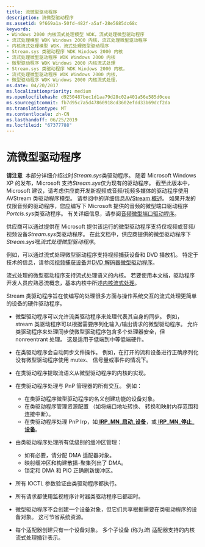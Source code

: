 ```yaml
---
title: 流微型驱动程序
description: 流微型驱动程序
ms.assetid: 9f669a1a-50fd-482f-a5af-28e5685dc68c
keywords:
- Windows 2000 内核流式处理模型 WDK，流式处理微型驱动程序
- 流式处理模型 WDK Windows 2000 内核，流式处理微型驱动程序
- 内核流式处理模型 WDK，流式处理微型驱动程序
- Stream.sys 类驱动程序 WDK Windows 2000 内核
- 流式处理微型驱动程序 WDK Windows 2000 内核
- 微型驱动程序 WDK Windows 2000 内核流式处理
- Stream.sys 类驱动程序 WDK Windows 2000 内核，
- 流式处理微型驱动程序 WDK Windows 2000 内核，
- 微型驱动程序 WDK Windows 2000 内核流式处理，
ms.date: 04/20/2017
ms.localizationpriority: medium
ms.openlocfilehash: d9250487bec1d1aa79d28c02a401a56e585d0cee
ms.sourcegitcommit: fb7d95c7a5d47860918cd3602efdd33b69dcf2da
ms.translationtype: MT
ms.contentlocale: zh-CN
ms.lasthandoff: 06/25/2019
ms.locfileid: "67377788"
---
```

# <a name="streaming-minidrivers"></a>流微型驱动程序





**请注意**  本部分详细介绍过时*Stream.sys*类驱动程序。 随着 Microsoft Windows XP 的发布，Microsoft 支持*Stream.sys*仅为现有的驱动程序。 截至此版本中，Microsoft 建议，请考虑供应商开发新视频或音频/视频多媒体的驱动程序使用 AVStream 类驱动程序模型。 请参阅中的详细信息[AVStream 概述](avstream-overview.md)。 如果开发的仅限音频的驱动程序，您应编写下 Microsoft 提供的音频的微型端口驱动程序*Portcls.sys*类驱动程序。 有关详细信息，请参阅[音频微型端口驱动程序](https://docs.microsoft.com/windows-hardware/drivers/audio/audio-miniport-drivers)。

 

供应商可以通过提供在 Microsoft 提供该运行的微型驱动程序支持仅视频或音频/视频设备*Stream.sys*类驱动程序。 在此文档中，供应商提供的微型驱动程序下*Stream.sys*嘿*流式处理微型驱动程序*。

例如，可以通过流式处理微型驱动程序支持视频捕获设备和 DVD 播放机。 特定于技术的信息，请参阅[视频捕获设备](video-capture-devices.md)并[DVD 解码器微型驱动程序](dvd-decoder-minidrivers2.md)。

流式处理的微型驱动程序支持流式处理语义的内核。 若要使用本文档，驱动程序开发人员应熟悉流概念，基本内核中所述[内核流式处理](kernel-streaming.md)。

Stream 类驱动程序旨在使编写的处理很多方面与操作系统交互的流式处理更简单的设备的硬件驱动程序。

-   微型驱动程序可以允许流类驱动程序来处理代表其自身的同步。 例如，stream 类驱动程序可以根据需要序列化输入/输出请求的微型驱动程序。 允许类驱动程序来处理同步使微型驱动程序包含多个处理器安全，但 nonreentrant 处理。 这是适用于低端到中等低端硬件。

-   在类驱动程序会自动同步文件操作。 例如，在打开的流和设备进行正确序列化没有微型驱动程序使用 mutex、 信号量或事件的情况下。

-   在类驱动程序提取流语义从微型驱动程序的内核的实现。

-   在类驱动程序处理与 PnP 管理器的所有交互。 例如：
    -   在类驱动程序微型驱动程序的名义创建功能的设备对象。
    -   在类驱动程序管理资源配置 （如将端口地址转换、 转换和映射内存范围和连接中断）。
    -   在类驱动程序处理 PnP Irp，如[ **IRP\_MN\_启动\_设备**](https://docs.microsoft.com/windows-hardware/drivers/kernel/irp-mn-start-device)，或[ **IRP\_MN\_停止\_设备**](https://docs.microsoft.com/windows-hardware/drivers/kernel/irp-mn-stop-device)。
-   由类驱动程序处理所有低级别的缓冲区管理：
    -   如有必要，请分配 DMA 适配器对象。
    -   映射缓冲区和构建散播-聚集列出了 DMA。
    -   锁定和 DMA 和 PIO 正确刷新缓冲区。
-   所有 IOCTL 参数验证由类驱动程序都执行。

-   所有请求都使用监视程序计时器类驱动程序已都超时。

-   微型驱动程序不会创建一个设备对象，但它们共享根据需要在类驱动程序的设备对象。 这可节省系统资源。

-   每个适配器创建只有一个设备对象。 多个子设备 (称为*流*) 适配器支持的内核流式处理插针表示。

 

 





